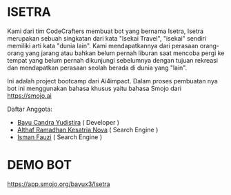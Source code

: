 # ISETRA
Kami dari tim CodeCrafters membuat bot yang bernama Isetra, Isetra merupakan sebuah singkatan dari kata "Isekai Travel", "isekai" sendiri memiliki arti kata "dunia lain". Kami mendapatkannya dari perasaan orang-orang yang jarang atau bahkan belum pernah liburan saat mencoba pergi ke tempat yang belum pernah dikunjungi sebelumnya dengan tujuan rekreasi dan mendapatkan perasaan seolah berada di dunia yang "lain".

Ini adalah project bootcamp dari Ai4impact. Dalam proses pembuatan nya bot ini menggunakan bahasa khusus yaitu bahasa Smojo dari https://smojo.ai

Daftar Anggota:
- <a href="https://github.com/Bayu-x3" target="_blank" >Bayu Candra Yudistira</a> ( Developer )
- <a href="https://github.com/woodenhara" target="_blank">Althaf Ramadhan Kesatria Nova</a> ( Search Engine )
- <a href="https://github.com/ismanzi" target="_blank">Isman Fauzi</a> ( Search Engine )

# DEMO BOT
https://app.smojo.org/bayux3/Isetra
